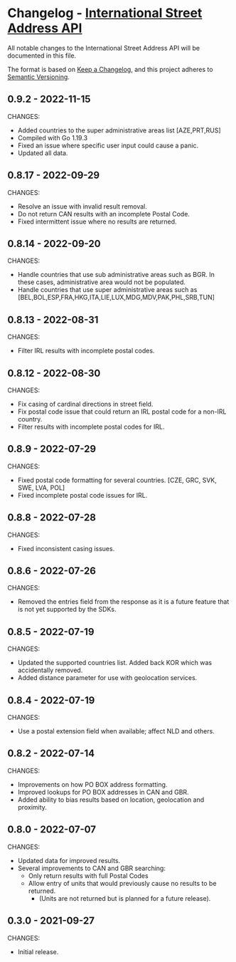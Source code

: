 # Changelog - [International Street Address API](https://www.smarty.com/docs/cloud/international-street-api)

All notable changes to the International Street Address API will be documented in this file.

The format is based on [Keep a Changelog](https://keepachangelog.com/en/1.0.0/), and this project adheres to [Semantic Versioning](https://semver.org/spec/v2.0.0.html).

## 0.9.2 - 2022-11-15

CHANGES:

- Added countries to the super administrative areas list [AZE,PRT,RUS]
- Compiled with Go 1.19.3
- Fixed an issue where specific user input could cause a panic.
- Updated all data.

## 0.8.17 - 2022-09-29

CHANGES:

- Resolve an issue with invalid result removal.
- Do not return CAN results with an incomplete Postal Code.
- Fixed intermittent issue where no results are returned.


## 0.8.14 - 2022-09-20

CHANGES:

- Handle countries that use sub administrative areas such as BGR. In these cases, administrative area would not be populated.
- Handle countries that use super administrative areas such as [BEL,BOL,ESP,FRA,HKG,ITA,LIE,LUX,MDG,MDV,PAK,PHL,SRB,TUN]


## 0.8.13 - 2022-08-31

CHANGES:

- Filter IRL results with incomplete postal codes.


## 0.8.12 - 2022-08-30

CHANGES:

- Fix casing of cardinal directions in street field.
- Fix postal code issue that could return an IRL postal code for a non-IRL country.
- Filter results with incomplete postal codes for IRL.


## 0.8.9 - 2022-07-29

CHANGES:

- Fixed postal code formatting for several countries. [CZE, GRC, SVK, SWE, LVA, POL]
- Fixed incomplete postal code issues for IRL.


## 0.8.8 - 2022-07-28

CHANGES:

- Fixed inconsistent casing issues.


## 0.8.6 - 2022-07-26

CHANGES:

- Removed the entries field from the response as it is a future feature that is not yet supported by the SDKs.


## 0.8.5 - 2022-07-19

CHANGES:

- Updated the supported countries list. Added back KOR which was accidentally removed.
- Added distance parameter for use with geolocation services.


## 0.8.4 - 2022-07-19

CHANGES:

- Use a postal extension field when available; affect NLD and others.


## 0.8.2 - 2022-07-14

CHANGES:

- Improvements on how PO BOX address formatting.
- Improved lookups for PO BOX addresses in CAN and GBR.
- Added ability to bias results based on location, geolocation and proximity.

## 0.8.0 - 2022-07-07

CHANGES:

- Updated data for improved results.
- Several improvements to CAN and GBR searching:
  - Only return results with full Postal Codes
  - Allow entry of units that would previously cause no results to be returned.
    - (Units are not returned but is planned for a future release).

## 0.3.0 - 2021-09-27

CHANGES:

- Initial release.

